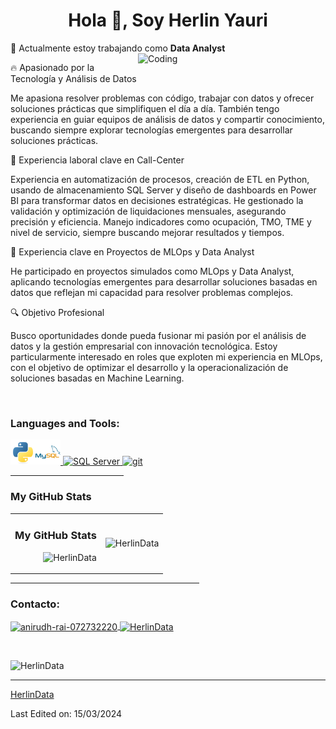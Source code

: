 <h1 align="center">Hola 👋, Soy Herlin Yauri</h1>



🌱 Actualmente estoy trabajando como **Data Analyst**
<img align="right" alt="Coding" width="300" src="https://i.pinimg.com/originals/81/17/8b/81178b47a8598f0c81c4799f2cdd4057.gif">

🔥 Apasionado por la Tecnología y Análisis de Datos

Me apasiona resolver problemas con código, trabajar con datos y ofrecer soluciones prácticas que simplifiquen el día a día. También tengo experiencia en guiar equipos de análisis de datos y compartir conocimiento, buscando siempre explorar tecnologías emergentes para desarrollar soluciones prácticas.  

💼 Experiencia laboral clave en Call-Center

Experiencia en automatización de procesos, creación de ETL en Python, usando de almacenamiento SQL Server y diseño de dashboards en Power BI para transformar datos en decisiones estratégicas. He gestionado la validación y optimización de liquidaciones mensuales, asegurando precisión y eficiencia. Manejo indicadores como ocupación, TMO, TME y nivel de servicio, siempre buscando mejorar resultados y tiempos. 

💼 Experiencia clave en Proyectos de MLOps y Data Analyst

He participado en proyectos simulados como MLOps y Data Analyst, aplicando tecnologías emergentes para desarrollar soluciones basadas en datos que reflejan mi capacidad para resolver problemas complejos.

🔍 Objetivo Profesional

Busco oportunidades donde pueda fusionar mi pasión por el análisis de datos y la gestión empresarial con innovación tecnológica. Estoy particularmente interesado en roles que exploten mi experiencia en MLOps, con el objetivo de optimizar el desarrollo y la operacionalización de soluciones basadas en Machine Learning.


<br>
<h3 align="left">Languages and Tools:</h3>
<p align="left"></a> <a href="https://www.python.org" target="_blank" rel="noreferrer"> <img src="https://raw.githubusercontent.com/devicons/devicon/master/icons/python/python-original.svg" alt="python" width="40" height="40"
/><img src="https://raw.githubusercontent.com/devicons/devicon/master/icons/mysql/mysql-original-wordmark.svg" alt="mysql" width="40" height="40"/> </a>  <a href="https://git-scm.com/" target="_blank" rel="noreferrer"> 
<img src="https://img.icons8.com/?size=100&id=laYYF3dV0Iew&format=png&color=000000"
alt="SQL Server" width="40" height="40"/> </a>  <a href="https://git-scm.com/" target="_blank" rel="noreferrer"> 
<img src="https://www.vectorlogo.zone/logos/git-scm/git-scm-icon.svg" alt="git" width="40" height="40"/> </a>


<hr width="36%" >

<h3>My GitHub Stats</h3>

<table>
  <tr>
    <td>
      <h3>My GitHub Stats</h3><p>
      <p>&nbsp;<img align="right" src="https://github-readme-stats.vercel.app/api?username=HerlinData&show_icons=true&theme=dark&locale=en" alt="HerlinData" /></p>
    </td>
    <td>
      <img align="left" src="https://github-readme-stats.vercel.app/api/top-langs?username=HerlinData&show_icons=true&theme=dark&locale=en&layout=compact" alt="HerlinData" /></p>
    </td>
  </tr>
</table>


<hr width="60%" >
<h3 align="left">Contacto:</h3>
<p align="left">
<a href="https://linkedin.com/in/herlin-yauri-barrios-52a054274/" target="blank"><img align="center" src="https://raw.githubusercontent.com/rahuldkjain/github-profile-readme-generator/master/src/images/icons/Social/linked-in-alt.svg" alt="anirudh-rai-072732220" height="30" width="40" />
</a>
<a href="https://instagram.com" target="blank"><img align="center" src="https://raw.githubusercontent.com/rahuldkjain/github-profile-readme-generator/master/src/images/icons/Social/instagram.svg" alt="HerlinData" height="30" width="40" /></a>
</p>
<br>
<p align="left"> <img src="https://komarev.com/ghpvc/?username=HerlinData&label=Profile%20views&color=0e75b6&style=flat" alt="HerlinData" /> </p>

------


[HerlinData](https://github.com/HerlinData)

Last Edited on: 15/03/2024
